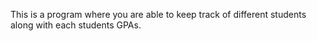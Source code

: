 This is a program where you are able to keep track of different students along with each students GPAs.
